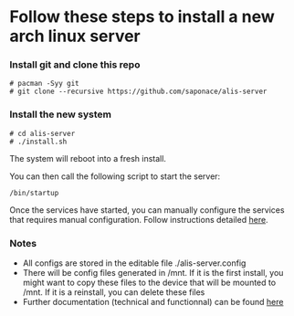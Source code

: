 # Follow these steps to install a new arch linux server

### Install git and clone this repo
```
# pacman -Syy git
# git clone --recursive https://github.com/saponace/alis-server
```

### Install the new system
```
# cd alis-server
# ./install.sh
```
The system will reboot into a fresh install.

You can then call the following script to start the server:
```
/bin/startup
```
Once the services have started, you can manually configure the services that requires manual configuration. Follow
instructions detailed [here](documentation/services-and-setup-instructions.md).


### Notes
- All configs are stored in the editable file ./alis-server.config
- There will be config files generated in /mnt. If it is the first install, you might want to copy these files to the
  device that will be mounted to /mnt. If it is a reinstall, you can delete these files
- Further documentation (technical and functionnal) can be found [here](documentation/)
